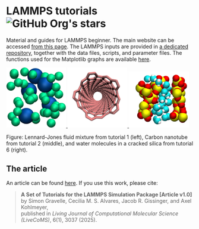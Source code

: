 # LAMMPS tutorials ![GitHub Org's stars](https://img.shields.io/github/stars/lammpstutorials?style=for-the-badge)

Material and guides for LAMMPS beginner. The main website can be accessed
[from this page](https://lammpstutorials.github.io/). The LAMMPS inputs are
provided in [a dedicated repository](https://github.com/lammpstutorials/lammpstutorials-inputs),
together with the data files, scripts, and parameter files. The functions used for
the Matplotlib graphs are available [here](https://github.com/simongravelle/pyplot-perso).

<p float="left">
    <a href="https://lammpstutorials.github.io/sphinx/build/html/tutorials/level1/lennard-jones-fluid.html">
        <img src="https://raw.githubusercontent.com/lammpstutorials/lammpstutorials.github.io/2Aug2023/docs/avatars/level1/lennard-jones-fluid/avatar-Lennard-Jones-LAMMPS.png" width="32%" />
    </a>
    <a href="https://lammpstutorials.github.io/sphinx/build/html/tutorials/level1/breaking-a-carbon-nanotube.html">
        <img src="https://raw.githubusercontent.com/lammpstutorials/lammpstutorials.github.io/2Aug2023/docs/avatars/level1/breaking-a-carbon-nanotube/CNT.png" width="32%" />
    </a>
    <a href="https://lammpstutorials.github.io/sphinx/build/html/tutorials/level3/water-adsorption-in-silica.html">
        <img src="https://raw.githubusercontent.com/lammpstutorials/lammpstutorials.github.io/2Aug2023/docs/avatars/level3/water-adsorption-in-silica/water-adsorption.png" width="32%" />
    </a>
</p>

Figure: Lennard-Jones fluid mixture from tutorial 1 (left), Carbon nanotube from
tutorial 2 (middle), and water molecules in a cracked silica from tutorial 6 (right).

## The article

An article can be found [here](https://livecomsjournal.org/index.php/livecoms/article/view/v6i1e3037).
If you use this work, please cite:

> **A Set of Tutorials for the LAMMPS Simulation Package [Article v1.0]**
> by Simon Gravelle, Cecilia M. S. Alvares, Jacob R. Gissinger, and Axel Kohlmeyer,  
> published in *Living Journal of Computational Molecular Science (LiveCoMS)*, 6(1), 3037 (2025).